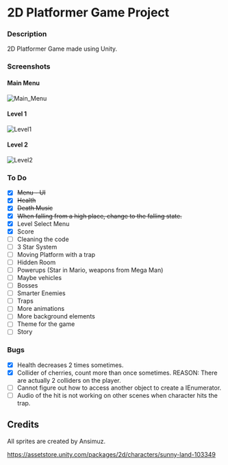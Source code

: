 # 2D Platformer Game Project
<!-- 
## Table of Contents
 -->

### Description

2D Platformer Game made using Unity.

### Screenshots

#### Main Menu
![Main_Menu](https://user-images.githubusercontent.com/73590188/132981793-501a2db9-4391-4c13-82d4-76b0de3f1038.PNG)

#### Level 1
![Level1](https://user-images.githubusercontent.com/73590188/132983001-53a139ab-557a-4832-895a-2b4e8c5ff7a8.PNG)

#### Level 2
![Level2](https://user-images.githubusercontent.com/73590188/132983005-d7d350bd-8349-4c76-8ab6-3d9620b718ed.PNG)

### To Do 


- [X] ~~Menu - UI~~
- [X] ~~Health~~
- [X] ~~Death Music~~
- [X] ~~When falling from a high place, change to the falling state.~~
- [X] Level Select Menu
- [X] Score
- [ ] Cleaning the code
- [ ] 3 Star System
- [ ] Moving Platform with a trap
- [ ] Hidden Room
- [ ] Powerups (Star in Mario, weapons from Mega Man)
- [ ] Maybe vehicles
- [ ] Bosses
- [ ] Smarter Enemies
- [ ] Traps
- [ ] More animations
- [ ] More background elements
- [ ] Theme for the game
- [ ] Story

### Bugs

- [x] Health decreases 2 times sometimes. 
- [x] Collider of cherries, count more than once sometimes. REASON: There are actually 2 colliders on the player. 
- [ ] Cannot figure out how to access another object to create a IEnumerator.
- [ ] Audio of the hit is not working on other scenes when character hits the trap.

## Credits

All sprites are created by Ansimuz.

https://assetstore.unity.com/packages/2d/characters/sunny-land-103349

